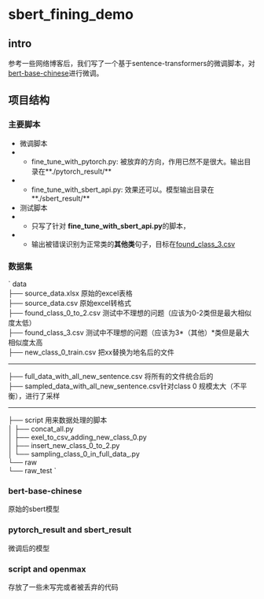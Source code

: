 # sbert_fining_demo
## intro
参考一些网络博客后，我们写了一个基于sentence-transformers的微调脚本，对[bert-base-chinese](https://huggingface.co/google-bert/bert-base-chinese)进行微调。


## 项目结构
### 主要脚本
- 微调脚本
 -   - fine_tune_with_pytorch.py: 被放弃的方向，作用已然不是很大。输出目录在**./pytorch_result/**
 -   - fine_tune_with_sbert_api.py: 效果还可以。模型输出目录在**./sbert_result/**
- 测试脚本
-  - 只写了针对 **fine_tune_with_sbert_api.py**的脚本，
-  - 输出被错误识别为正常类的**其他类**句子，目标在[found_class_3.csv](/home/mia/Documents/python/ai/sbert_fining_demo/data/found_class_3.csv)
### 数据集
`
data  
├── source_data.xlsx        原始的excel表格  
├── source_data.csv         原始excel转格式   
├── found_class_0_to_2.csv  测试中不理想的问题（应该为0-2类但是最大相似度太低）  
├── found_class_3.csv       测试中不理想的问题（应该为3*（其他）*类但是最大相似度太高  
├── new_class_0_train.csv   把xx替换为地名后的文件  
*****************
├── full_data_with_all_new_sentence.csv 将所有的文件统合后的  
├── sampled_data_with_all_new_sentence.csv针对class 0 规模太大（不平衡），进行了采样  
*****************
├── script      用来数据处理的脚本  
│ ├── concat_all.py  
│ ├── exel_to_csv_adding_new_class_0.py  
│ ├── insert_new_class_0_to_2.py  
│ └── sampling_class_0_in_full_data_.py  
└── raw  
  └── raw_test
`
### bert-base-chinese
原始的sbert模型
### pytorch_result and sbert_result 
微调后的模型
### script and openmax
存放了一些未写完或者被丢弃的代码